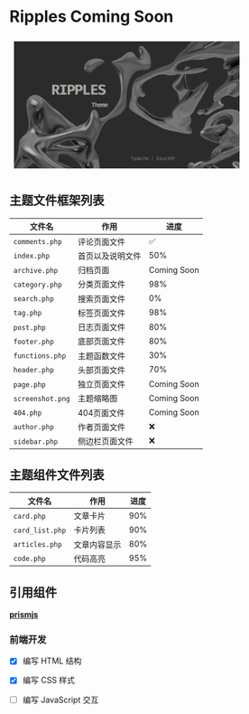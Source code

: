 # Ripples Coming Soon

<img src="https://github.com/Eoyz369/Ripples/blob/main/screenshot.png" style="width: max(45%, 400px); margin: .5rem;">


## 主题文件框架列表

| 文件名          | 作用                             | 进度 |
| --------------- | -------------------------------- | ---- |
| `comments.php`  | 评论页面文件                     | ✅   |
| `index.php`     | 首页以及说明文件                 | 50%   |
| `archive.php`   |归档页面  | Coming Soon   |
| `category.php`  | 分类页面文件                     | 98%   |
| `search.php`    | 搜索页面文件                     |  0%  |
| `tag.php`       | 标签页面文件                     | 98%   |
| `post.php`      | 日志页面文件                     |  80%  |
| `footer.php`    | 底部页面文件                     | 80%   |
| `functions.php` | 主题函数文件                     | 30%   |
| `header.php`    | 头部页面文件                     | 70%   |
| `page.php`      | 独立页面文件                     | Coming Soon   |
| `screenshot.png`| 主题缩略图                       | Coming Soon   |
| `404.php`       | 404页面文件                      | Coming Soon   |
| `author.php`    | 作者页面文件                     | ❌   |
| `sidebar.php`   | 侧边栏页面文件                   | ❌   |


## 主题组件文件列表

| 文件名          | 作用                             | 进度 |
| --------------- | -------------------------------- | ---- |
| `card.php`      | 文章卡片                          | 90%  |
| `card_list.php` | 卡片列表                          | 90%  |
| `articles.php` | 文章内容显示                       | 80%  |
| `code.php` | 代码高亮                       | 95% |

## 引用组件
[**prismjs**](https://prismjs.com/)

### 前端开发
- [x] 编写 HTML 结构
- [x] 编写 CSS 样式
- [ ] 编写 JavaScript 交互

